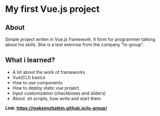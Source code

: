 # My first Vue.js project


## About
Simple project writen in Vue.js framework. It form for programmer talking about his skills.
She is a test exercise from the company "Io-group".

## What i learned? 
* A lot about the work of frameworks 
* Vue(CLI) basics
* How to use components
* How to deploy static vue project
* Input customization (checkboxes and sliders)
* About .sh scripts, how write and start them

**Link: https://maksimzhatkin.github.io/io-group/**

